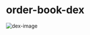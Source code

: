 # order-book-dex
![dex-image](https://github.com/youssef760/order-book-dex/assets/109907856/1b94f86a-4124-48f8-b394-43fca7270573)
